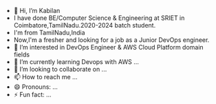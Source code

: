 - 👋 Hi, I’m Kabilan
-    I have done BE/Computer Science & Engineering at SRIET in Coimbatore,TamilNadu.2020-2024 batch student.
-    I'm from TamilNadu,India
-    Now,I'm a fresher and looking for a job as a Junior DevOps engineer.
- 👀 I’m interested in DevOps Engineer & AWS Cloud Platform domain fields
- 🌱 I’m currently learning Devops with AWS ...
- 💞️ I’m looking to collaborate on ...
- 📫 How to reach me ...
- 😄 Pronouns: ...
- ⚡ Fun fact: ...

<!---
Kabilan2370/Kabilan2370 is a ✨ special ✨ repository because its `README.md` (this file) appears on your GitHub profile.
You can click the Preview link to take a look at your changes.
--->
